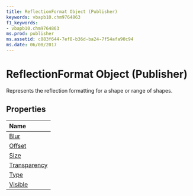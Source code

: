 ```yaml
---
title: ReflectionFormat Object (Publisher)
keywords: vbapb10.chm9764863
f1_keywords:
- vbapb10.chm9764863
ms.prod: publisher
ms.assetid: c883f644-7ef8-b36d-ba24-7f54afa90c94
ms.date: 06/08/2017
---
```



# ReflectionFormat Object (Publisher)

Represents the reflection formatting for a shape or range of shapes.
 


## Properties



|**Name**|
|:-----|
|[Blur](Publisher.reflectionformat.blur.md)|
|[Offset](Publisher.reflectionformat.offset.md)|
|[Size](Publisher.reflectionformat.size.md)|
|[Transparency](Publisher.reflectionformat.transparency.md)|
|[Type](Publisher.reflectionformat.type.md)|
|[Visible](Publisher.reflectionformat.visible.md)|

